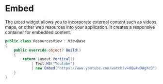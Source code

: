 # Embed

The `Embed` widget allows you to incorporate external content such as videos, maps, or other web resources into your application. It creates a responsive container for embedded content.

```csharp demo-tabs ivy-bg
public class ResourcesView : ViewBase
{
    public override object? Build()
    {
        return Layout.Vertical()
            | Text.H3("Youtube")
            | new Embed("https://www.youtube.com/watch?v=dQw4w9WgXcQ");
    }
}
```

<WidgetDocs Type="Ivy.Embed" ExtensionTypes="Ivy.EmbedExtensions" SourceUrl="https://github.com/Ivy-Interactive/Ivy-Framework/blob/main/Ivy/Widgets/Primitives/Embed.cs"/>
